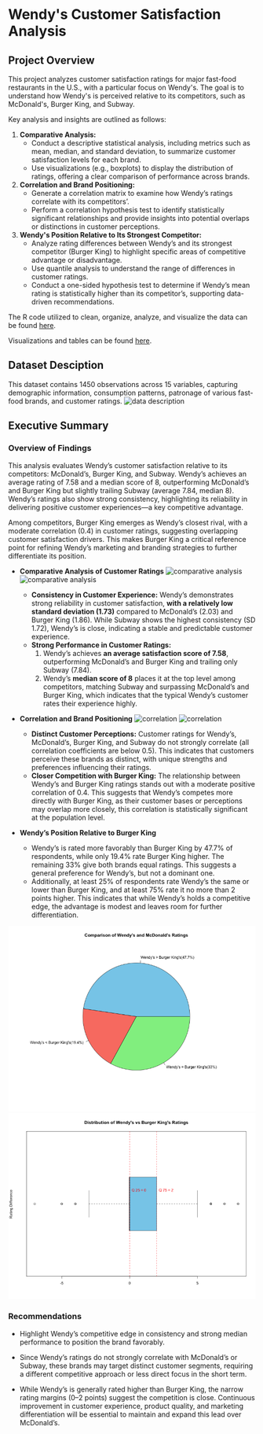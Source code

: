 # Wendy's Customer Satisfaction Analysis

## Project Overview

This project analyzes customer satisfaction ratings for major fast-food restaurants in the U.S., with a particular focus on Wendy's. The goal is to understand how Wendy's is perceived relative to its competitors, such as McDonald's, Burger King, and Subway. 

Key analysis and insights are outlined as follows:
1. **Comparative Analysis:**
    - Conduct a descriptive statistical analysis, including metrics such as mean, median, and standard deviation, to summarize customer satisfaction levels for each brand.
    - Use visualizations (e.g., boxplots) to display the distribution of ratings, offering a clear comparison of performance across brands.
2. **Correlation and Brand Positioning:** 
    - Generate a correlation matrix to examine how Wendy’s ratings correlate with its competitors’.
    - Perform a correlation hypothesis test to identify statistically significant relationships and provide insights into potential overlaps or distinctions in customer perceptions.
3. **Wendy's Position Relative to Its Strongest Competitor:** 
    - Analyze rating differences between Wendy’s and its strongest competitor (Burger King) to highlight specific areas of competitive advantage or disadvantage.
    - Use quantile analysis to understand the range of differences in customer ratings.
    - Conduct a one-sided hypothesis test to determine if Wendy’s mean rating is statistically higher than its competitor’s, supporting data-driven recommendations.

The R code utilized to clean, organize, analyze, and visualize the data can be found [here](analysis.R).

Visualizations and tables can be found [here](output).

## Dataset Desciption
This dataset contains 1450 observations across 15 variables, capturing demographic information, consumption patterns, patronage of various fast-food brands, and customer ratings. 
![data description](https://github.com/danfei-byte/Wendy-s-Customer-Satisfaction-Analysis/blob/main/output/Data%20Description.png?raw=true)

## Executive Summary
### Overview of Findings
This analysis evaluates Wendy’s customer satisfaction relative to its competitors: McDonald’s, Burger King, and Subway. Wendy’s achieves an average rating of 7.58 and a median score of 8, outperforming McDonald’s and Burger King but slightly trailing Subway (average 7.84, median 8). Wendy’s ratings also show strong consistency, highlighting its reliability in delivering positive customer experiences—a key competitive advantage.

Among competitors, Burger King emerges as Wendy’s closest rival, with a moderate correlation (0.4) in customer ratings, suggesting overlapping customer satisfaction drivers. This makes Burger King a critical reference point for refining Wendy’s marketing and branding strategies to further differentiate its position.

- **Comparative Analysis of Customer Ratings**
![comparative analysis](https://github.com/danfei-byte/Wendy-s-Customer-Satisfaction-Analysis/blob/main/output/Comparative_Analysis.png?raw=true)
![comparative analysis](https://github.com/danfei-byte/Wendy-s-Customer-Satisfaction-Analysis/blob/main/output/Customer_Ratings_Distribution.png?raw=true)
  - **Consistency in Customer Experience:** Wendy’s demonstrates strong reliability in customer satisfaction, **with a relatively low standard deviation (1.73)** compared to McDonald’s (2.03) and Burger King (1.86). While Subway shows the highest consistency (SD 1.72), Wendy’s is close, indicating a stable and predictable customer experience.
  - **Strong Performance in Customer Ratings:**
    1. Wendy’s achieves **an average satisfaction score of 7.58**, outperforming McDonald’s and Burger King and trailing only Subway (7.84).
    2. Wendy’s **median score of 8** places it at the top level among competitors, matching Subway and surpassing McDonald’s and Burger King, which indicates that the typical Wendy’s customer rates their experience highly.

- **Correlation and Brand Positioning**
![correlation](https://github.com/danfei-byte/Wendy-s-Customer-Satisfaction-Analysis/blob/main/output/Correlation.png?raw=true)
![correlation](https://github.com/danfei-byte/Wendy-s-Customer-Satisfaction-Analysis/blob/main/output/Correlation_Brand_Positioning.png?raw=true)
    - **Distinct Customer Perceptions:** Customer ratings for Wendy’s, McDonald’s, Burger King, and Subway do not strongly correlate (all correlation coefficients are below 0.5). This indicates that customers perceive these brands as distinct, with unique strengths and preferences influencing their ratings.
    - **Closer Competition with Burger King:** The relationship between Wendy’s and Burger King ratings stands out with a moderate positive correlation of 0.4. This suggests that Wendy’s competes more directly with Burger King, as their customer bases or perceptions may overlap more closely, this correlation is statistically significant at the population level.

- **Wendy’s Position Relative to Burger King**
  - Wendy’s is rated more favorably than Burger King by 47.7% of respondents, while only 19.4% rate Burger King higher. The remaining 33% give both brands equal ratings. This suggests a general preference for Wendy’s, but not a dominant one.
  - Additionally, at least 25% of respondents rate Wendy’s the same or lower than Burger King, and at least 75% rate it no more than 2 points higher. This indicates that while Wendy’s holds a competitive edge, the advantage is modest and leaves room for further differentiation.

![comparison](https://github.com/danfei-byte/R_Wendy-s-Customer-Satisfaction-Analysis/blob/02c1b947a5779c23cec91be85b729082cefe270a/output/Comparison%20of%20Wendy's%20and%20Burger%20King's%20Ratings.png)
![comparison](https://github.com/danfei-byte/R_Wendy-s-Customer-Satisfaction-Analysis/blob/601f6ea4b16673a81b8a055dc32c6c4e534a5071/output/Distribution%20of%20Wendy's%20vs%20Burger%20King's%20Ratings.png)
 
### Recommendations

- Highlight Wendy’s competitive edge in consistency and strong median performance to position the brand favorably.

- Since Wendy’s ratings do not strongly correlate with McDonald’s or Subway, these brands may target distinct customer segments, requiring a different competitive approach or less direct focus in the short term.

- While Wendy’s is generally rated higher than Burger King, the narrow rating margins (0–2 points) suggest the competition is close. Continuous improvement in customer experience, product quality, and marketing differentiation will be essential to maintain and expand this lead over McDonald’s.

